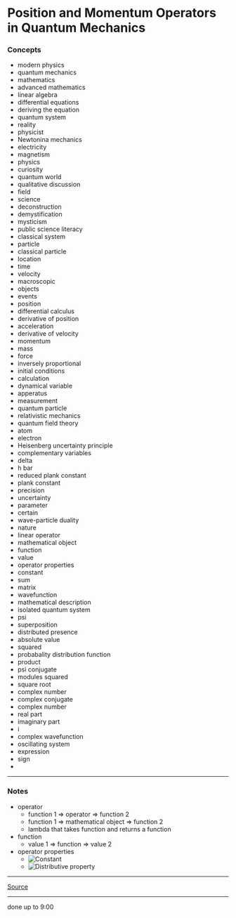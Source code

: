 # Position and Momentum Operators in Quantum Mechanics

### Concepts

- modern physics
- quantum mechanics
- mathematics
- advanced mathematics
- linear algebra
- differential equations
- deriving the equation
- quantum system
- reality
- physicist
- Newtonina mechanics
- electricity
- magnetism
- physics
- curiosity
- quantum world
- qualitative discussion
- field
- science
- deconstruction
- demystification
- mysticism
- public science literacy
- classical system
- particle
- classical particle
- location
- time
- velocity
- macroscopic
- objects
- events
- position
- differential calculus
- derivative of position
- acceleration
- derivative of velocity
- momentum
- mass
- force
- inversely proportional
- initial conditions
- calculation
- dynamical variable
- apperatus
- measurement
- quantum particle
- relativistic mechanics
- quantum field theory
- atom
- electron
- Heisenberg uncertainty principle
- complementary variables
- delta
- h bar
- reduced plank constant
- plank constant
- precision
- uncertainty
- parameter
- certain
- wave-particle duality
- nature
- linear operator
- mathematical object
- function
- value
- operator properties
- constant
- sum
- matrix
- wavefunction
- mathematical description
- isolated quantum system
- psi
- superposition
- distributed presence
- absolute value
- squared
- probabality distribution function
- product
- psi conjugate
- modules squared
- square root
- complex number
- complex conjugate
- complex number
- real part
- imaginary part
- i
- complex wavefunction
- oscillating system
- expression
- sign
- 

---

### Notes

- operator
    - function 1 => operator => function 2
    - function 1 => mathematical object => function 2
    - lambda that takes function and returns a function
- function
    - value 1 => function => value 2
- operator properties
    - ![Constant](https://latex.codecogs.com/svg.latex?\hat{A}(af(x))=a\hat{A}f(x))
    - ![Distributive property](https://latex.codecogs.com/svg.latex?\hat{A}(f(x)+g(x))=\hat{A}f(x)+\hat{A}g(x))

---

[Source](https://youtu.be/cS6A7I-auf4)

---

done up to 9:00